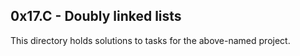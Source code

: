 ## 0x17.C - Doubly linked lists

This directory holds solutions to tasks for the above-named project.
